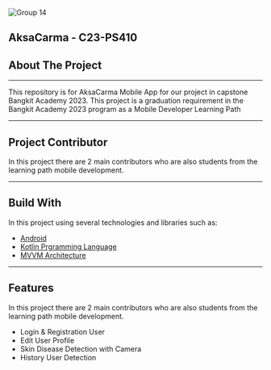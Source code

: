 ![Group 14](https://github.com/AksaCerma/AksaCarma/assets/58899551/a51f83f1-e0d7-40a6-b36c-06e9eeed4cbc)

## AksaCarma - C23-PS410</h1>
<h2>About The Project</h2>
<hr>
<p>
  This repository is for AksaCarma Mobile App for our project in capstone Bangkit Academy 2023. 
  This project is a graduation requirement in the Bangkit Academy 2023 program as a Mobile Developer Learning Path
</p>
<hr>

<h2>Project Contributor</h2>
<p>
  In this project there are 2 main contributors who are also students from the learning path mobile development.
</p>
<ul>

</ul>

<hr>

<h2>Build With</h2>
<p>
  In this project using several technologies and libraries such as:
</p>
<ul>
  <li><a href="https://developer.android.com/">Android</a></li>
  <li><a href="https://kotlinlang.org/">Kotlin Prgramming Language</a></li>
  <li><a href="https://en.wikipedia.org/wiki/Model%E2%80%93view%E2%80%93viewmodel">MVVM Architecture</a></li>
</ul>

<hr>
<h2>Features</h2>
<p>
  In this project there are 2 main contributors who are also students from the learning path mobile development.
</p>
<ul>
  <li>Login & Registration User</li> 
  <li>Edit User Profile</li> 
  <li>Skin Disease Detection with Camera</li> 
  <li>History User Detection</li> 
</ul>
